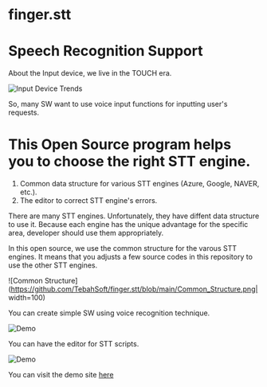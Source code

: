# finger.stt
# Speech Recognition Support 

About the Input device, we live in the TOUCH era.

![Input Device Trends](https://github.com/TebahSoft/finger.stt/blob/main/Input%20Device%20Trends.gif?raw=true)

So, many SW want to use voice input functions for inputting user's requests.

# This Open Source program helps you to choose the right STT engine.

1) Common data structure for various STT engines (Azure, Google, NAVER, etc.).
2) The editor to correct STT engine's errors.

There are many STT engines.
Unfortunately, they have diffent data structure to use it.
Because each engine has the unique advantage for the specific area, developer should use them appropriately.

In this open source, we use the common structure for the varous STT engines.
It means that you adjusts a few source codes in this repository to use the other STT engines.

![Common Structure](https://github.com/TebahSoft/finger.stt/blob/main/Common_Structure.png| width=100)


You can create simple SW using voice recognition technique.

![Demo](https://github.com/TebahSoft/finger.stt/blob/main/realtime%20STT.gif?raw=true)


You can have the editor for STT scripts.

![Demo](https://github.com/TebahSoft/finger.stt/blob/main/finger.stt_Edit.gif?raw=true)

You can visit the demo site [here](https://118.67.132.111/)
